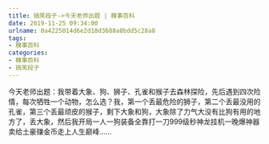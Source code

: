 ```yaml
---
title: 搞笑段子->今天老师出题 | 糗事百科
date: 2019-11-25 09:34:00
urlname: 0a4225014d6e2d18d3688a8bdd5c28a8
tags: 
- 糗事百科
categories:
- 糗事百科
- 搞笑段子
---
```

今天老师出题：我带着大象、狗、狮子、孔雀和猴子去森林探险，先后遇到四次险情，每次牺牲一个动物，怎么选？我，第一个丢最危险的狮子，第二个丢最没用的孔雀，第三个丢最顽皮的猴子，剩下大象和狗，大象除了力气大没有比狗有用的地方了，丢大象，然后我开局一人一狗装备全靠打一刀999级秒神龙挂机一晚爆神器卖给土豪赚金币走上人生巅峰……


